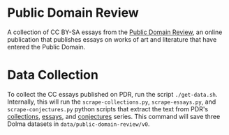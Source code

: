 # Public Domain Review

A collection of CC BY-SA essays from the [Public Domain Review](https://publicdomainreview.org), an online publication that publishes essays on works of art and literature that have entered the Public Domain.

# Data Collection

To collect the CC essays published on PDR, run the script `./get-data.sh`. Internally, this will run the `scrape-collections.py`, `scrape-essays.py`, and `scrape-conjectures.py` python scripts that extract the text from PDR's [collections](https://publicdomainreview.org/collections/), [essays](https://publicdomainreview.org/essays/), and [conjectures](https://publicdomainreview.org/conjectures/) series. This command will save three Dolma datasets in `data/public-domain-review/v0`.
